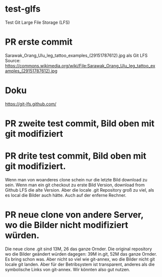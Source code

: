# test-glfs
Test Git Large File Storage (LFS) 

# PR erste commit
Sarawak_Orang_Ulu_leg_tattoo_examples_(29151787612).jpg als Git LFS
Source: https://commons.wikimedia.org/wiki/File:Sarawak_Orang_Ulu_leg_tattoo_examples_(29151787612).jpg

# Doku
https://git-lfs.github.com/

# PR zweite test commit, Bild oben mit git modifiziert

# PR drite test commit, Bild oben mit git modifiziert.
Wenn man von woanderes clone schein nur die letzte Bild download zu sein. Wenn man ein git checkout zu erste Bild Version, download from Github LFS die alte Version. Aber die locale .git Repository groß zu viel, als es local die Bilder auch hätte. Auch auf der enferne Rechner. 

# PR neue clone von andere Server, wo die Bilder nicht modifiziert würden.
Die neue clone .git sind 13M, 26 das ganze Ornder.
Die original repository wo die Bilder geändert würden dagegen: 39M in.git, 52M das ganze Ornder. 
Es bring schon was. Aber nicht so viel wie git-annex, wo die Bilder nicht git locale git landen. 
Aber für der Betribsystem ist transparent, anderes als die symbolische Links von git-annex. 
Wir könnten also gut nutzen.
